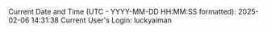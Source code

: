 Current Date and Time (UTC - YYYY-MM-DD HH:MM:SS formatted): 2025-02-06 14:31:38
Current User's Login: luckyaiman
